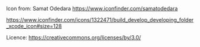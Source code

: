 Icon from: Samat Odedara https://www.iconfinder.com/samatodedara

https://www.iconfinder.com/icons/1322471/build_develop_developing_folder_xcode_icon#size=128

Licence:
https://creativecommons.org/licenses/by/3.0/
